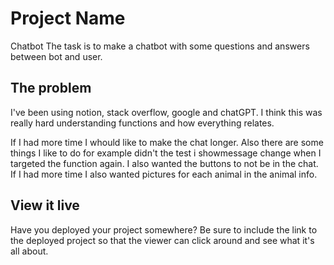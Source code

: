 # Project Name

Chatbot
The task is to make a chatbot with some questions and answers between bot and user.

## The problem

I've been using notion, stack overflow, google and chatGPT.
I think this was really hard understanding functions and how everything relates.

If I had more time I whould like to make the chat longer. Also there are some things I like to do for example didn't the test i showmessage change when I targeted the function again. I also wanted the buttons to not be in the chat.
If I had more time I also wanted pictures for each animal in the animal info.

## View it live

Have you deployed your project somewhere? Be sure to include the link to the deployed project so that the viewer can click around and see what it's all about.
